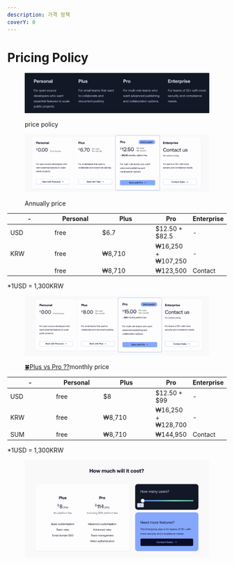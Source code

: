```yaml
---
description: 가격 정책
coverY: 0
---
```


# Pricing Policy

<figure><img src="../../.gitbook/assets/image (8) (1).png" alt=""><figcaption><p>price policy</p></figcaption></figure>



<figure><img src="../../.gitbook/assets/image (4) (1).png" alt=""><figcaption><p>Annually price </p></figcaption></figure>

<table><thead><tr><th width="101">-</th><th width="104">Personal</th><th width="122">Plus</th><th>Pro</th><th>Enterprise</th></tr></thead><tbody><tr><td>USD</td><td>free</td><td>$6.7</td><td>$12.50 + $82.5</td><td>-</td></tr><tr><td>KRW</td><td>free</td><td>₩8,710</td><td>₩16,250 + ₩107,250</td><td>-</td></tr><tr><td></td><td>free</td><td>₩8,710</td><td>₩123,500</td><td>Contact</td></tr></tbody></table>

\*1USD = 1,300KRW

<figure><img src="../../.gitbook/assets/image (2) (2).png" alt=""><figcaption><p><a href="https://app.gitbook.com/o/ENtDVkwNTW2ljPVQjvCq/s/NChuFaoJZGEFcv2hjNGq/~/changes/15/overview/plus-vs-pro">🍀Plus vs Pro ??</a>monthly price </p></figcaption></figure>

<table><thead><tr><th width="100">-</th><th width="100">Personal</th><th width="114">Plus</th><th>Pro</th><th>Enterprise</th></tr></thead><tbody><tr><td>USD</td><td>free</td><td>$8</td><td>$12.50 + $99</td><td>-</td></tr><tr><td>KRW</td><td>free</td><td>₩8,710</td><td>₩16,250 + ₩128,700</td><td>-</td></tr><tr><td>SUM</td><td>free</td><td>₩8,710</td><td>₩144,950</td><td>Contact</td></tr></tbody></table>

\*1USD = 1,300KRW

<figure><img src="../../.gitbook/assets/image (1) (1).png" alt=""><figcaption></figcaption></figure>

